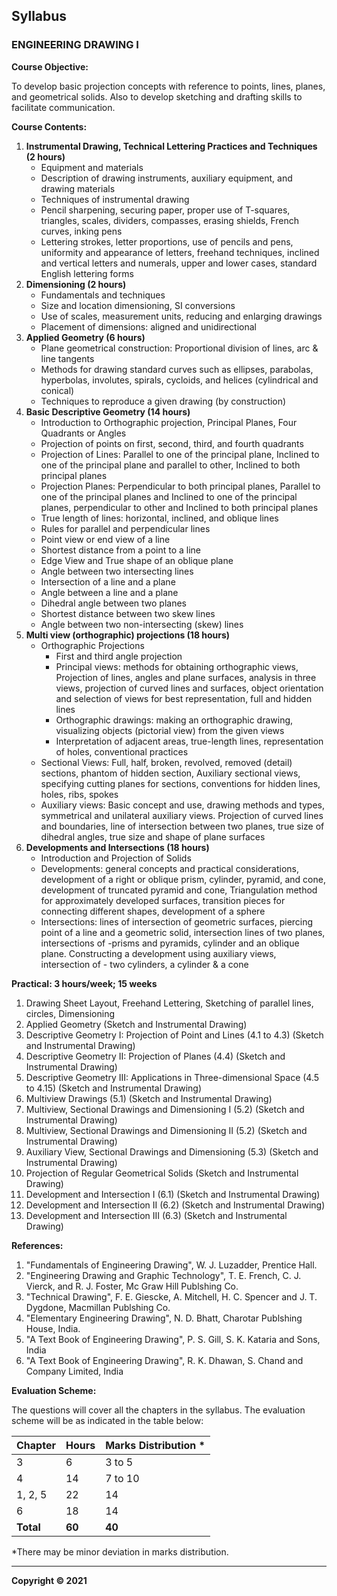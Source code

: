 ## Syllabus

### ENGINEERING DRAWING I

**Course Objective:**

To develop basic projection concepts with reference to points, lines, planes, and geometrical solids. Also to develop sketching and drafting skills to facilitate communication.

**Course Contents:**

1. **Instrumental Drawing, Technical Lettering Practices and Techniques (2 hours)**
    * Equipment and materials
    * Description of drawing instruments, auxiliary equipment, and drawing materials
    * Techniques of instrumental drawing
    * Pencil sharpening, securing paper, proper use of T-squares, triangles, scales, dividers, compasses, erasing shields, French curves, inking pens
    * Lettering strokes, letter proportions, use of pencils and pens, uniformity and appearance of letters, freehand techniques, inclined and vertical letters and numerals, upper and lower cases, standard English lettering forms
2. **Dimensioning (2 hours)**
    * Fundamentals and techniques
    * Size and location dimensioning, SI conversions
    * Use of scales, measurement units, reducing and enlarging drawings
    * Placement of dimensions: aligned and unidirectional
3. **Applied Geometry (6 hours)**
    * Plane geometrical construction: Proportional division of lines, arc & line tangents
    * Methods for drawing standard curves such as ellipses, parabolas, hyperbolas, involutes, spirals, cycloids, and helices (cylindrical and conical)
    * Techniques to reproduce a given drawing (by construction)
4. **Basic Descriptive Geometry (14 hours)**
    * Introduction to Orthographic projection, Principal Planes, Four Quadrants or Angles
    * Projection of points on first, second, third, and fourth quadrants
    * Projection of Lines: Parallel to one of the principal plane, Inclined to one of the principal plane and parallel to other, Inclined to both principal planes
    * Projection Planes: Perpendicular to both principal planes, Parallel to one of the principal planes and Inclined to one of the principal planes, perpendicular to other and Inclined to both principal planes
    * True length of lines: horizontal, inclined, and oblique lines
    * Rules for parallel and perpendicular lines
    * Point view or end view of a line
    * Shortest distance from a point to a line
    * Edge View and True shape of an oblique plane
    * Angle between two intersecting lines
    * Intersection of a line and a plane
    * Angle between a line and a plane
    * Dihedral angle between two planes
    * Shortest distance between two skew lines
    * Angle between two non-intersecting (skew) lines
5. **Multi view (orthographic) projections (18 hours)**
    * Orthographic Projections
        * First and third angle projection
        * Principal views: methods for obtaining orthographic views, Projection of lines, angles and plane surfaces, analysis in three views, projection of curved lines and surfaces, object orientation and selection of views for best representation, full and hidden lines
        * Orthographic drawings: making an orthographic drawing, visualizing objects (pictorial view) from the given views
        * Interpretation of adjacent areas, true-length lines, representation of holes, conventional practices
    * Sectional Views: Full, half, broken, revolved, removed (detail) sections, phantom of hidden section, Auxiliary sectional views, specifying cutting planes for sections, conventions for hidden lines, holes, ribs, spokes
    * Auxiliary views: Basic concept and use, drawing methods and types, symmetrical and unilateral auxiliary views. Projection of curved lines and boundaries, line of intersection between two planes, true size of dihedral angles, true size and shape of plane surfaces
6. **Developments and Intersections (18 hours)**
    * Introduction and Projection of Solids
    * Developments: general concepts and practical considerations, development of a right or oblique prism, cylinder, pyramid, and cone, development of truncated pyramid and cone, Triangulation method for approximately developed surfaces, transition pieces for connecting different shapes, development of a sphere
    * Intersections: lines of intersection of geometric surfaces, piercing point of a line and a geometric solid, intersection lines of two planes, intersections of -prisms and pyramids, cylinder and an oblique plane. Constructing a development using auxiliary views, intersection of - two cylinders, a cylinder & a cone

**Practical: 3 hours/week; 15 weeks**

1. Drawing Sheet Layout, Freehand Lettering, Sketching of parallel lines, circles, Dimensioning
2. Applied Geometry (Sketch and Instrumental Drawing)
3. Descriptive Geometry I: Projection of Point and Lines (4.1 to 4.3) (Sketch and Instrumental Drawing)
4. Descriptive Geometry II: Projection of Planes (4.4) (Sketch and Instrumental Drawing)
5. Descriptive Geometry III: Applications in Three-dimensional Space (4.5 to 4.15) (Sketch and Instrumental Drawing)
6. Multiview Drawings (5.1) (Sketch and Instrumental Drawing)
7. Multiview, Sectional Drawings and Dimensioning I (5.2) (Sketch and Instrumental Drawing)
8. Multiview, Sectional Drawings and Dimensioning II (5.2) (Sketch and Instrumental Drawing)
9. Auxiliary View, Sectional Drawings and Dimensioning (5.3) (Sketch and Instrumental Drawing)
10. Projection of Regular Geometrical Solids (Sketch and Instrumental Drawing)
11. Development and Intersection I (6.1) (Sketch and Instrumental Drawing)
12. Development and Intersection II (6.2) (Sketch and Instrumental Drawing)
13. Development and Intersection III (6.3) (Sketch and Instrumental Drawing)

**References:**

1. "Fundamentals of Engineering Drawing", W. J. Luzadder, Prentice Hall.
2. "Engineering Drawing and Graphic Technology", T. E. French, C. J. Vierck, and R. J. Foster, Mc Graw Hill Publshing Co.
3. "Technical Drawing", F. E. Giescke, A. Mitchell, H. C. Spencer and J. T. Dygdone, Macmillan Publshing Co.
4. "Elementary Engineering Drawing", N. D. Bhatt, Charotar Publshing House, India.
5. "A Text Book of Engineering Drawing", P. S. Gill, S. K. Kataria and Sons, India
6. "A Text Book of Engineering Drawing", R. K. Dhawan, S. Chand and Company Limited, India

**Evaluation Scheme:**

The questions will cover all the chapters in the syllabus. The evaluation scheme will be as indicated in the table below:

| Chapter | Hours | Marks Distribution * |
|---|---|---|
| 3 | 6 | 3 to 5 |
| 4 | 14 | 7 to 10 |
| 1, 2, 5 | 22 | 14 |
| 6 | 18 | 14 |
| **Total** | **60** | **40** |

*There may be minor deviation in marks distribution.

***

**Copyright &copy; 2021**